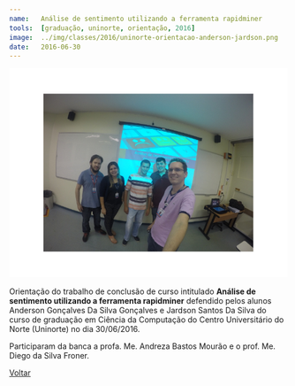 ```yaml
---
name:  	Análise de sentimento utilizando a ferramenta rapidminer
tools: 	[graduação, uninorte, orientação, 2016]
image: 	../img/classes/2016/uninorte-orientacao-anderson-jardson.png
date: 	2016-06-30
---
```


![](../img/classes/2016/uninorte-orientacao-anderson-jardson.png)

Orientação do trabalho de conclusão de curso intitulado **Análise de sentimento utilizando a ferramenta rapidminer** defendido pelos alunos Anderson Gonçalves Da Silva Gonçalves e Jardson Santos Da Silva do curso de graduação em Ciência da Computação do Centro Universitário do Norte (Uninorte) no dia 30/06/2016. 

Participaram da banca a profa. Me. Andreza Bastos Mourão e o prof. Me. Diego da Silva Froner. 

<p class="text-center">
	<a class="btn btn-outline-primary mt-1" href="{{ site.baseurl }}/classes/">Voltar</a>
</p>

